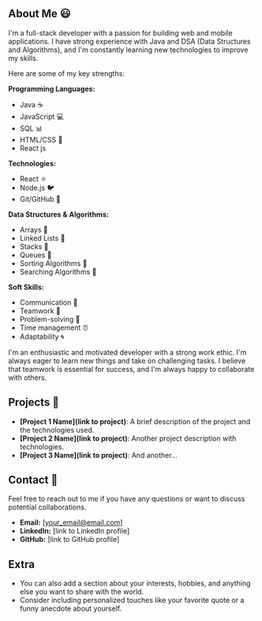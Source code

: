 ## About Me :smiley:

I'm a full-stack developer with a passion for building web and mobile applications. I have strong experience with Java and DSA (Data Structures and Algorithms), and I'm constantly learning new technologies to improve my skills. 

Here are some of my key strengths:

**Programming Languages:**
* Java ☕ 
* JavaScript 💻  
* SQL 📊
* HTML/CSS 🎨
* React js

**Technologies:**
* React ⚛️  
* Node.js 🐦
* Git/GitHub 📁 

**Data Structures & Algorithms:**

* Arrays 📑 
* Linked Lists 🔗 
* Stacks 🔼 
* Queues 🔽
* Sorting Algorithms 📶
* Searching Algorithms 🔎

**Soft Skills:**
* Communication 📢 
* Teamwork 🤝 
* Problem-solving 🧩
* Time management ⏰ 
* Adaptability 🌀

I'm an enthusiastic and motivated developer with a strong work ethic. I'm always eager to learn new things and take on challenging tasks. I believe that teamwork is essential for success, and I'm always happy to collaborate with others.

## Projects :rocket:

* **[Project 1 Name](link to project)**: A brief description of the project and the technologies used. 
* **[Project 2 Name](link to project)**: Another project description with technologies.
* **[Project 3 Name](link to project)**: And another...

## Contact :email:

Feel free to reach out to me if you have any questions or want to discuss potential collaborations.

* **Email:** [your_email@email.com]
* **LinkedIn:** [link to LinkedIn profile]
* **GitHub:** [link to GitHub profile]

## Extra 
* You can also add a section about your interests, hobbies, and anything else you want to share with the world. 
* Consider including personalized touches like your favorite quote or a funny anecdote about yourself.
